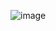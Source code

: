 ![image](https://user-images.githubusercontent.com/6577198/124379144-8b592a80-dcb5-11eb-9f3e-8a41965f8058.png)
